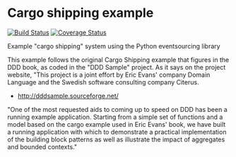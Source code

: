 # Cargo shipping example

[![Build Status](https://travis-ci.org/johnbywater/es-example-cargo-shipping.svg?branch=master)](https://travis-ci.org/johnbywater/es-example-cargo-shipping)
[![Coverage Status](https://coveralls.io/repos/github/johnbywater/es-example-cargo-shipping/badge.svg?branch=master)](https://coveralls.io/github/johnbywater/es-example-cargo-shipping)

Example "cargo shipping" system using the Python eventsourcing library

This example follows the original Cargo Shipping example
that figures in the DDD book, as coded in the "DDD Sample"
project. As it says on the project website, "This project is a
joint effort by Eric Evans' company Domain Language and
the Swedish software consulting company Citerus.

  -  http://dddsample.sourceforge.net/

"One of the most requested aids to coming up to speed on DDD
has been a running example application. Starting from a simple
set of functions and a model based on the cargo example used
in Eric Evans' book, we have built a running application with
which to demonstrate a practical implementation of the building
block patterns as well as illustrate the impact of aggregates
and bounded contexts."
